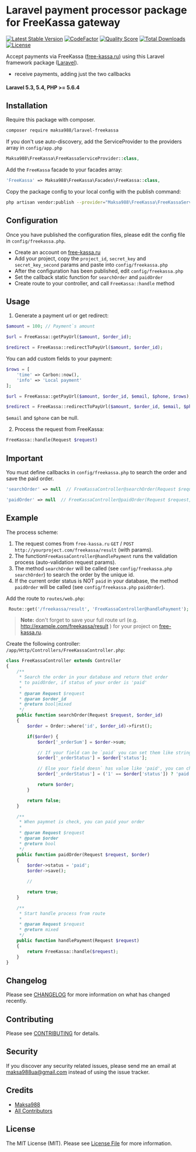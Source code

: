 # Laravel payment processor package for FreeKassa gateway

[![Latest Stable Version](https://poser.pugx.org/maksa988/laravel-freekassa/v/stable)](https://packagist.org/packages/maksa988/laravel-freekassa)
[![CodeFactor](https://www.codefactor.io/repository/github/maksa988/laravel-freekassa/badge)](https://www.codefactor.io/repository/github/maksa988/laravel-freekassa)
[![Quality Score](https://img.shields.io/scrutinizer/g/maksa988/laravel-freekassa.svg?style=flat-square)](https://scrutinizer-ci.com/g/maksa988/laravel-freekassa)
[![Total Downloads](https://img.shields.io/packagist/dt/maksa988/laravel-freekassa.svg?style=flat-square)](https://packagist.org/packages/maksa988/laravel-freekassa)
[![License](https://poser.pugx.org/maksa988/laravel-freekassa/license)](https://packagist.org/packages/maksa988/laravel-freekassa)

Accept payments via FreeKassa ([free-kassa.ru](https://www.free-kassa.ru/)) using this Laravel framework package ([Laravel](https://laravel.com)).

- receive payments, adding just the two callbacks

#### Laravel 5.3, 5.4, PHP >= 5.6.4

## Installation

Require this package with composer.

``` bash
composer require maksa988/laravel-freekassa
```

If you don't use auto-discovery, add the ServiceProvider to the providers array in `config/app.php`

```php
Maksa988\FreeKassa\FreeKassaServiceProvider::class,
```

Add the `FreeKassa` facade to your facades array:

```php
'FreeKassa' => Maksa988\FreeKassa\Facades\FreeKassa::class,
```

Copy the package config to your local config with the publish command:
``` bash
php artisan vendor:publish --provider="Maksa988\FreeKassa\FreeKassaServiceProvider"
```

## Configuration

Once you have published the configuration files, please edit the config file in `config/freekassa.php`.

- Create an account on [free-kassa.ru](http://free-kassa.ru)
- Add your project, copy the `project_id`, `secret_key` and `secret_key_second` params and paste into `config/freekassa.php`
- After the configuration has been published, edit `config/freekassa.php`
- Set the callback static function for `searchOrder` and `paidOrder`
- Create route to your controller, and call `FreeKassa::handle` method
 
## Usage

1) Generate a payment url or get redirect:

```php
$amount = 100; // Payment`s amount

$url = FreeKassa::getPayUrl($amount, $order_id);

$redirect = FreeKassa::redirectToPayUrl($amount, $order_id);
```

You can add custom fields to your payment:

```php
$rows = [
    'time' => Carbon::now(),
    'info' => 'Local payment'
];

$url = FreeKassa::getPayUrl($amount, $order_id, $email, $phone, $rows);

$redirect = FreeKassa::redirectToPayUrl($amount, $order_id, $email, $phone, $rows);
```

`$email` and `$phone` can be null.

2) Process the request from FreeKassa:
``` php
FreeKassa::handle(Request $request)
```

## Important

You must define callbacks in `config/freekassa.php` to search the order and save the paid order.


``` php
'searchOrder' => null  // FreeKassaController@searchOrder(Request $request)
```

``` php
'paidOrder' => null  // FreeKassaController@paidOrder(Request $request, $order)
```

## Example

The process scheme:

1. The request comes from `free-kassa.ru` `GET` / `POST` `http://yourproject.com/freekassa/result` (with params).
2. The function`FreeKassaController@handlePayment` runs the validation process (auto-validation request params).
3. The method `searchOrder` will be called (see `config/freekassa.php` `searchOrder`) to search the order by the unique id.
4. If the current order status is NOT `paid` in your database, the method `paidOrder` will be called (see `config/freekassa.php` `paidOrder`).

Add the route to `routes/web.php`:
``` php
 Route::get('/freekassa/result', 'FreeKassaController@handlePayment');
```

> **Note:**
don't forget to save your full route url (e.g. http://example.com/freekassa/result ) for your project on [free-kassa.ru](free-kassa.ru).

Create the following controller: `/app/Http/Controllers/FreeKassaController.php`:

``` php
class FreeKassaController extends Controller
{
    /**
     * Search the order in your database and return that order
     * to paidOrder, if status of your order is 'paid'
     *
     * @param Request $request
     * @param $order_id
     * @return bool|mixed
     */
    public function searchOrder(Request $request, $order_id)
    {
        $order = Order::where('id', $order_id)->first();

        if($order) {
            $order['_orderSum'] = $order->sum;

            // If your field can be `paid` you can set them like string
            $order['_orderStatus'] = $order['status'];

            // Else your field doesn` has value like 'paid', you can change this value
            $order['_orderStatus'] = ('1' == $order['status']) ? 'paid' : false;

            return $order;
        }

        return false;
    }

    /**
     * When paymnet is check, you can paid your order
     *
     * @param Request $request
     * @param $order
     * @return bool
     */
    public function paidOrder(Request $request, $order)
    {
        $order->status = 'paid';
        $order->save();

        //

        return true;
    }

    /**
     * Start handle process from route
     *
     * @param Request $request
     * @return mixed
     */
    public function handlePayment(Request $request)
    {
        return FreeKassa::handle($request);
    }
}
```


## Changelog

Please see [CHANGELOG](CHANGELOG.md) for more information on what has changed recently.

## Contributing

Please see [CONTRIBUTING](CONTRIBUTING.md) for details.

## Security

If you discover any security related issues, please send me an email at maksa988ua@gmail.com instead of using the issue tracker.

## Credits

- [Maksa988](https://github.com/maksa988)
- [All Contributors](../../contributors)

## License

The MIT License (MIT). Please see [License File](LICENSE.md) for more information.